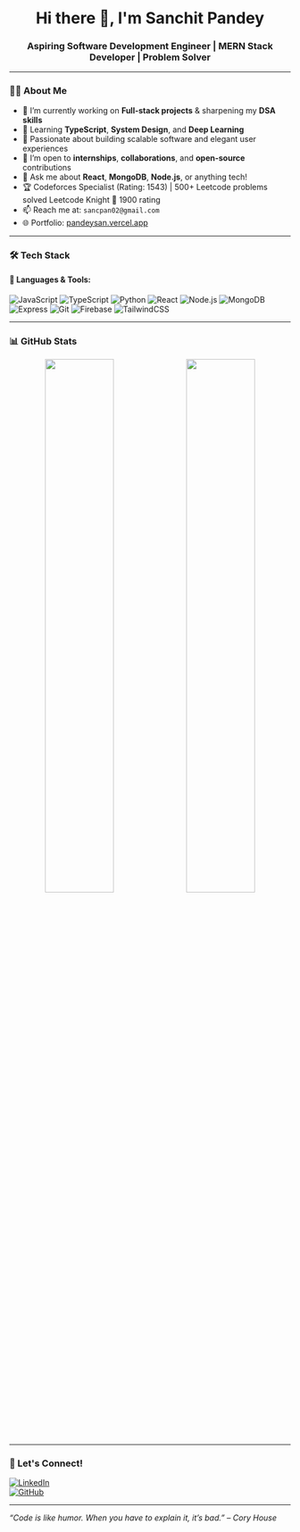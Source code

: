 <h1 align="center">Hi there 👋, I'm Sanchit Pandey</h1>
<h3 align="center">Aspiring Software Development Engineer | MERN Stack Developer | Problem Solver</h3>

---

### 🧑‍💻 About Me
- 🔭 I’m currently working on **Full-stack projects** & sharpening my **DSA skills**  
- 🌱 Learning **TypeScript**, **System Design**, and **Deep Learning**  
- 💼 Passionate about building scalable software and elegant user experiences  
- 👯 I’m open to **internships**, **collaborations**, and **open-source** contributions  
- 💬 Ask me about **React**, **MongoDB**, **Node.js**, or anything tech!  
- 🏆 Codeforces Specialist (Rating: 1543) | 500+ Leetcode problems solved  Leetcode Knight 🗿 1900 rating
- 📫 Reach me at: `sancpan02@gmail.com`  
- 🌐 Portfolio: [pandeysan.vercel.app]([https://pandeysan.vercel.app](https://my-portfolio-mu-opal-11.vercel.app))

---

### 🛠️ Tech Stack
#### 🚀 Languages & Tools:
![JavaScript](https://img.shields.io/badge/-JavaScript-F7DF1E?logo=javascript&logoColor=black)
![TypeScript](https://img.shields.io/badge/-TypeScript-3178C6?logo=typescript&logoColor=white)
![Python](https://img.shields.io/badge/-Python-3776AB?logo=python&logoColor=white)
![React](https://img.shields.io/badge/-React-20232A?logo=react)
![Node.js](https://img.shields.io/badge/-Node.js-339933?logo=node.js&logoColor=white)
![MongoDB](https://img.shields.io/badge/-MongoDB-47A248?logo=mongodb&logoColor=white)
![Express](https://img.shields.io/badge/-Express-000000?logo=express&logoColor=white)
![Git](https://img.shields.io/badge/-Git-F05032?logo=git&logoColor=white)
![Firebase](https://img.shields.io/badge/-Firebase-FFCA28?logo=firebase&logoColor=black)
![TailwindCSS](https://img.shields.io/badge/-TailwindCSS-38B2AC?logo=tailwind-css&logoColor=white)

---

### 📊 GitHub Stats
<p align="center">
  <img src="https://github-readme-stats.vercel.app/api?username=pandeySAN&show_icons=true&theme=github_dark" width="49.5%"/>
  <img src="https://github-readme-streak-stats.herokuapp.com/?user=pandeySAN&theme=github-dark-blue" width="49.5%"/>
</p>

---

### 🔗 Let's Connect!
[![LinkedIn](https://img.shields.io/badge/-LinkedIn-0077B5?logo=linkedin&logoColor=white)](https://www.linkedin.com/in/pandeysanc)  
[![GitHub](https://img.shields.io/badge/-GitHub-181717?logo=github&logoColor=white)](https://github.com/pandeySAN)

---

_“Code is like humor. When you have to explain it, it’s bad.” – Cory House_
